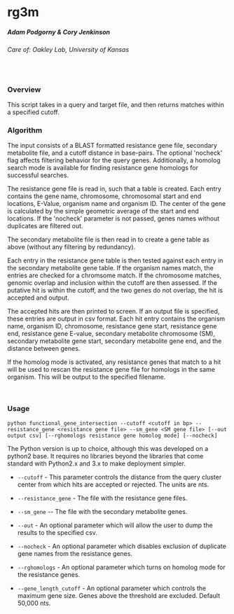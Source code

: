 # rg3m
##### Adam Podgorny & Cory Jenkinson
###### Care of: Oakley Lab, University of Kansas
<br>


### Overview
This script takes in a query and target file, and then returns matches within a specified cutoff. 

### Algorithm

The input consists of a BLAST formatted resistance gene file, secondary metabolite file, and a cutoff distance in base-pairs. The optional 'nocheck' flag affects filtering behavior for the query genes. Additionally, a homolog search mode is available for finding resistance gene homologs for successful searches.

The resistance gene file is read in, such that a table is created. Each entry contains the gene name, chromosome, chromosomal start and end locations, E-Value, organism name and organism ID. The center of the gene is calculated by the simple geometric average of the start and end locations. If the 'nocheck' parameter is not passed, genes names without duplicates are filtered out. 

The secondary metabolite file is then read in to create a gene table as above (without any filtering by redundancy).

Each entry in the resistance gene table is then tested against each entry in the secondary metabolite gene table. If the organism names match, the entries are checked for a chromsome match. If the chromosome matches, genomic overlap and inclusion within the cutoff are then assessed. If the putative hit is within the cutoff, and the two genes do not overlap, the hit is accepted and output.

The accepted hits are then printed to screen. If an output file is specified, these entries are output in csv format. Each hit entry contains the organism name, organism ID, chromosome, resistance gene start, resistance gene end, resistance gene E-value, secondary metabolite chromosome (SM), secondary metabolite gene start, secondary metabolite gene end, and the distance between genes.

If the homolog mode is activated, any resistance genes that match to a hit will be used to rescan the resistance gene file for homologs in the same organism. This will be output to the specified filename.


<br>


### Usage

`python functional_gene_intersection --cutoff <cutoff in bp> --resistance_gene <resistance gene file> --sm_gene <SM gene file> [--out output csv] [--rghomologs resistance gene homolog mode] [--nocheck]`
<br>

The Python version is up to choice, although this was developed on a python2 base. It requires no libraries beyond the libraries that come standard with Python2.x and 3.x to make deployment simpler.

* `--cutoff` - This parameter controls the distance from the query 
cluster center from which hits are accepted or rejected. The units are nts.

* `--resistance_gene` - The file with the resistance gene files.

* `--sm_gene` -- The file with the secondary metabolite genes.

* `--out` - An optional parameter which will allow the user to dump the results to the specified csv.

* `--nocheck` - An optional parameter which disables exclusion of duplicate gene names from the resistance genes.

* `--rghomologs` - An optional parameter which turns on homolog mode for the resistance genes.

* `--gene_length_cutoff` - An optional parameter which controls the maximum gene size. Genes above the threshold are excluded. Default 50,000 nts.
